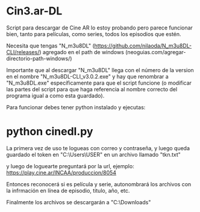 # Cin3.ar-DL

Script para descargar de Cine AR lo estoy probando pero parece funcionar bien, tanto para películas, como series, todos los episodios que estén.

Necesita que tengas "N_m3u8DL" (https://github.com/nilaoda/N_m3u8DL-CLI/releases/) agregado en el path de windows (neoguias.com/agregar-directorio-path-windows/)

Importante que al descargar "N_m3u8DL" llega con el número de la version en el nombre "N_m3u8DL-CLI_v3.0.2.exe" y hay que renombrar a "N_m3u8DL.exe"  específicamente para que el script funcione (o modificar las partes del script para que haga referencia al nombre correcto del programa igual a como esta guardado).

Para funcionar debes tener python instalado y ejecutas:

# python cinedl.py

La primera vez de uso te logueas con correo y contraseña, y luego queda guardado el token en "C:\Users\USER\" en un archivo llamado "tkn.txt"

y luego de loguearte preguntará por la url, ejemplo: https://play.cine.ar/INCAA/produccion/8054

Entonces reconocerá si es película y serie, autonombrará los archivos con la infrmación en línea de episodio, titulo, año, etc.

Finalmente los archivos se descargarán a "C:\Downloads"
